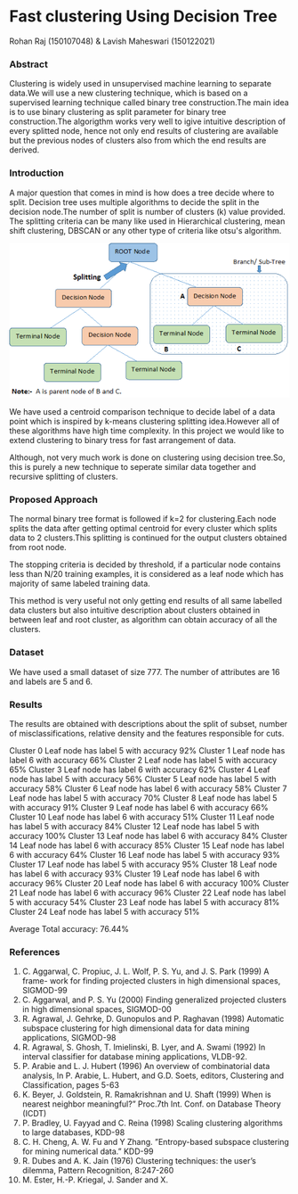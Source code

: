# Fast clustering Using Decision Tree
Rohan Raj (150107048) & Lavish Maheswari (150122021)
### Abstract
Clustering is widely used in unsupervised machine learning to separate data.We will use a new  clustering technique, which is based on a supervised learning technique called binary tree construction.The main idea is to use binary clustering as split parameter for binary tree construction.The algorigthm works very well to igive intuitive description of every splitted node, hence not only end results of clustering are available but the previous nodes of clusters also from which the end results are derived. 


### Introduction

A major question that comes in mind is how does a tree decide where to split. Decision tree uses multiple algorithms to decide the split in the decision node.The number of split is number of clusters (k) value provided.
The splitting criteria can be many like used in Hierarchical clustering, mean shift clustering, DBSCAN or any other type of criteria like otsu's algorithm. 
<p align="center">
	<img src="image/Decision_Tree_2.png"/>
</p>
 We have used a centroid comparison technique to decide label of a data point which is inspired by k-means 
 clustering splitting idea.However all of these algorithms have high time complexity. 	In this project we would like to extend clustering to binary tress for fast arrangement of data.

Although, not very much work is done on clustering using decision tree.So, this is purely a new technique to 
seperate similar data together and recursive splitting of clusters.

### Proposed Approach

The normal binary tree format is followed if k=2 for clustering.Each node splits the data after getting  optimal centroid for every cluster which splits data to 2 clusters.This splitting is continued for the output clusters obtained from root node.

The stopping criteria is decided by threshold, if a particular node contains less than 
N/20 training examples, it is considered as a leaf node which has majority of same labeled training data.

This method is very useful not only getting end results of all same labelled data clusters but also intuitive
description about clusters obtained in between leaf and root cluster, as algorithm can obtain accuracy of all
the clusters.  

### Dataset 

We have used a small dataset of size 777.
The number of attributes are 16 and labels are 5 and 6.


### Results 

The results are obtained with descriptions about the split of subset, number of
misclassifications, relative density and the features responsible for cuts.

Cluster 0
Leaf node has label 5 with accuracy 92%
Cluster 1
Leaf node has label 6 with accuracy 66%
Cluster 2
Leaf node has label 5 with accuracy 65%
Cluster 3
Leaf node has label 6 with accuracy 62%
Cluster 4
Leaf node has label 5 with accuracy 56%
Cluster 5
Leaf node has label 5 with accuracy 58%
Cluster 6
Leaf node has label 6 with accuracy 58%
Cluster 7
Leaf node has label 5 with accuracy 70%
Cluster 8
Leaf node has label 5 with accuracy 91%
Cluster 9
Leaf node has label 6 with accuracy 66%
Cluster 10
Leaf node has label 6 with accuracy 51%
Cluster 11
Leaf node has label 5 with accuracy 84%
Cluster 12
Leaf node has label 5 with accuracy 100%
Cluster 13
Leaf node has label 6 with accuracy 84%
Cluster 14
Leaf node has label 6 with accuracy 85%
Cluster 15
Leaf node has label 6 with accuracy 64%
Cluster 16
Leaf node has label 5 with accuracy 93%
Cluster 17
Leaf node has label 5 with accuracy 95%
Cluster 18
Leaf node has label 6 with accuracy 93%
Cluster 19
Leaf node has label 6 with accuracy 96%
Cluster 20
Leaf node has label 6 with accuracy 100%
Cluster 21
Leaf node has label 6 with accuracy 96%
Cluster 22
Leaf node has label 5 with accuracy 54%
Cluster 23
Leaf node has label 5 with accuracy 81%
Cluster 24
Leaf node has label 5 with accuracy 51%

Average Total accuracy: 76.44%

### References 

1. C. Aggarwal, C. Propiuc, J. L. Wolf, P. S. Yu, and J. S. Park (1999) A frame-
work for finding projected clusters in high dimensional spaces, SIGMOD-99
2. C. Aggarwal, and P. S. Yu (2000) Finding generalized projected clusters in high
dimensional spaces, SIGMOD-00
3. R. Agrawal, J. Gehrke, D. Gunopulos and P. Raghavan (1998) Automatic
subspace clustering for high dimensional data for data mining applications,
SIGMOD-98
4. R. Agrawal, S. Ghosh, T. Imielinski, B. Lyer, and A. Swami (1992) In interval
classifier for database mining applications, VLDB-92.
5. P. Arabie and L. J. Hubert (1996) An overview of combinatorial data analysis,
In P. Arabie, L. Hubert, and G.D. Soets, editors, Clustering and Classification,
pages 5-63
6. K. Beyer, J. Goldstein, R. Ramakrishnan and U. Shaft (1999) When is nearest
neighbor meaningful?” Proc.7th Int. Conf. on Database Theory (ICDT)
7. P. Bradley, U. Fayyad and C. Reina (1998) Scaling clustering algorithms to
large databases, KDD-98
8. C. H. Cheng, A. W. Fu and Y Zhang. ”Entropy-based subspace clustering for
mining numerical data.” KDD-99
9. R. Dubes and A. K. Jain (1976) Clustering techniques: the user’s dilemma,
Pattern Recognition, 8:247-260
10. M. Ester, H.-P. Kriegal, J. Sander and X.
